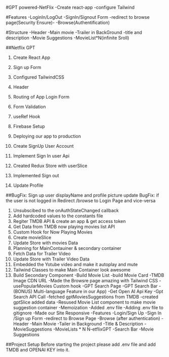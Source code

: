 #GPT powered-NetFlix
-Create react-app
-configure Tailwind

#Features
-LoginIn/LogOut
-SignIn/Signout Form
-redirect to browse page(Security Ensure)-
-Browse(Authentification)


#Structure
-Header
-Main movie
-Trailer in BackGround
-title and description
-Movie Suggestions
-MovieList*N(infinite Sroll)

##Netflix GPT
1. Create React App
2. Sign up Form
3. Configured TailwindCSS
4. Header
5. Routing of App
   Login Form

6. Form Validation
7. useRef Hook
8. Firebase Setup
9. Deploying our app to production
10. Create SignUp User Account
11. Implement Sign In user Api
12. Created Redux Store with userSlice
13. Implemented Sign out
14. Update Profile


    
##BugFix: Sign up user displayName and profile picture update
BugFix: if the user is not logged in Redirect /browse to Login Page and vice-versa
1. Unsubscibed to the onAuthStateChanged callback
2. Add hardcoded values to the constants file
3. Regiter TMDB API & create an app & get access token
4. Get Data from TMDB now playing movies list API
5. Custom Hook for Now Playing Movies
6. Create movieSlice
7. Update Store with movies Data
8. Planning for MainContauiner & secondary container
9. Fetch Data for Trailer Video
10. Update Store with Trailer Video Data
11. Embedded the Yotube video and make it autoplay and mute
12. Tailwind Classes to make Main Container look awesome
14. Build Secondary Component
-Build Movie List
-build Movie Card
-TMDB Image CDN URL
-Made the Browsre page amazing with Tailwind CSS
-usePopularMovies Custom hook
-GPT Search Page
-GPT Search Bar
-(BONUS) Multi-language Feature in our App)
-Get Open AI Api Key
-Gpt Search API Call
-fetched gptMoviesSuggestions from TMDB
-created gptSlice added data
-Resused Movie List component to make movie suggestion container
-Memoization
-Added .env file
-Adding .env file to gitignore
-Made our Site Responsive
-Features
-Login/Sign Up
-Sign In /Sign up Form
-redirect to Browse Page
-Browse (after authentication)
-Header
-Main Movie
-Tailer in Background
-Title & Description
-MovieSuggestions
-MovieLists * N
N-etflixGPT
-Search Bar
-Movie Suggestions


##Project Setup
Before starting the project please add .env file and add TMDB and OPENAI KEY into it.
